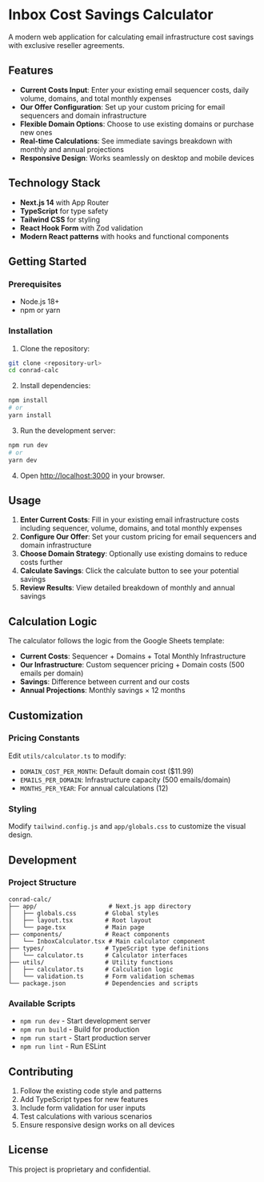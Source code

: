 # Inbox Cost Savings Calculator

A modern web application for calculating email infrastructure cost savings with exclusive reseller agreements.

## Features

- **Current Costs Input**: Enter your existing email sequencer costs, daily volume, domains, and total monthly expenses
- **Our Offer Configuration**: Set up your custom pricing for email sequencers and domain infrastructure
- **Flexible Domain Options**: Choose to use existing domains or purchase new ones
- **Real-time Calculations**: See immediate savings breakdown with monthly and annual projections
- **Responsive Design**: Works seamlessly on desktop and mobile devices

## Technology Stack

- **Next.js 14** with App Router
- **TypeScript** for type safety
- **Tailwind CSS** for styling
- **React Hook Form** with Zod validation
- **Modern React patterns** with hooks and functional components

## Getting Started

### Prerequisites

- Node.js 18+ 
- npm or yarn

### Installation

1. Clone the repository:
```bash
git clone <repository-url>
cd conrad-calc
```

2. Install dependencies:
```bash
npm install
# or
yarn install
```

3. Run the development server:
```bash
npm run dev
# or
yarn dev
```

4. Open [http://localhost:3000](http://localhost:3000) in your browser.

## Usage

1. **Enter Current Costs**: Fill in your existing email infrastructure costs including sequencer, volume, domains, and total monthly expenses
2. **Configure Our Offer**: Set your custom pricing for email sequencers and domain infrastructure
3. **Choose Domain Strategy**: Optionally use existing domains to reduce costs further
4. **Calculate Savings**: Click the calculate button to see your potential savings
5. **Review Results**: View detailed breakdown of monthly and annual savings

## Calculation Logic

The calculator follows the logic from the Google Sheets template:

- **Current Costs**: Sequencer + Domains + Total Monthly Infrastructure
- **Our Infrastructure**: Custom sequencer pricing + Domain costs (500 emails per domain)
- **Savings**: Difference between current and our costs
- **Annual Projections**: Monthly savings × 12 months

## Customization

### Pricing Constants
Edit `utils/calculator.ts` to modify:
- `DOMAIN_COST_PER_MONTH`: Default domain cost ($11.99)
- `EMAILS_PER_DOMAIN`: Infrastructure capacity (500 emails/domain)
- `MONTHS_PER_YEAR`: For annual calculations (12)

### Styling
Modify `tailwind.config.js` and `app/globals.css` to customize the visual design.

## Development

### Project Structure
```
conrad-calc/
├── app/                    # Next.js app directory
│   ├── globals.css        # Global styles
│   ├── layout.tsx         # Root layout
│   └── page.tsx           # Main page
├── components/            # React components
│   └── InboxCalculator.tsx # Main calculator component
├── types/                 # TypeScript type definitions
│   └── calculator.ts      # Calculator interfaces
├── utils/                 # Utility functions
│   ├── calculator.ts      # Calculation logic
│   └── validation.ts      # Form validation schemas
└── package.json           # Dependencies and scripts
```

### Available Scripts

- `npm run dev` - Start development server
- `npm run build` - Build for production
- `npm run start` - Start production server
- `npm run lint` - Run ESLint

## Contributing

1. Follow the existing code style and patterns
2. Add TypeScript types for new features
3. Include form validation for user inputs
4. Test calculations with various scenarios
5. Ensure responsive design works on all devices

## License

This project is proprietary and confidential. 